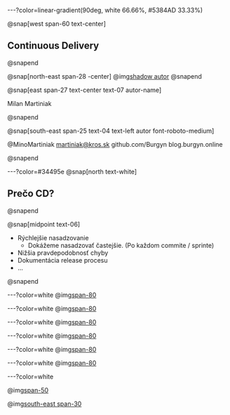---?color=linear-gradient(90deg, white 66.66%, #5384AD 33.33%)

@snap[west span-60 text-center]
## Continuous Delivery
@snapend

@snap[north-east span-28 -center]
@img[shadow autor](AzureForDevelopers/assets/img/IMAG2408.jpg)
@snapend

@snap[east span-27 text-center text-07 autor-name]

Milan Martiniak

@snapend

@snap[south-east span-25 text-04 text-left autor font-roboto-medium]

@MinoMartiniak
martiniak@kros.sk
github.com/Burgyn
blog.burgyn.online

@snapend

---?color=#34495e
@snap[north text-white]

## Prečo CD?

@snapend

@snap[midpoint text-06]

- Rýchlejšie nasadzovanie
  - Dokážeme nasadzovať častejšie. (Po každom commite / sprinte)
- Nižšia pravdepodobnosť chyby
- Dokumentácia release procesu
- ...

@snapend

---?color=white
@img[span-80](ContinuousDelivery/assets/img/ToDosDemo.PNG)

---?color=white
@img[span-80](ContinuousDelivery/assets/img/ToDosDemoDeploy.PNG)

---?color=white
@img[span-80](ContinuousDelivery/assets/img/ToDosDemoOur.PNG)

---?color=white
@img[span-80](ContinuousDelivery/assets/img/OurEnvironments.png)

---?color=white
@img[span-80](ContinuousDelivery/assets/img/Want.png)

---?color=white
@img[span-80](ContinuousDelivery/assets/img/Today.png)

---?color=white

@img[span-50](http://catchingfire.ca/wp-content/uploads/2016/09/question-mark-square-01.png)

@img[south-east span-30](ContinuousDelivery/assets/img/qrcode.png)
